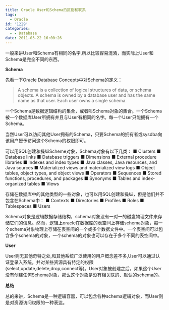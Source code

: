 ```yaml
---
title: Oracle User和Schema的区别和联系
tags:
  - Oracle
id: '1229'
categories:
  - - Database
date: 2011-03-22 16:00:26
---
```


一般来讲User和Schema有相同的名字,所以比较容易混淆，而实际上User和Schema是完全不同的东西。
<!-- more -->
**Schema**

先看一下Oracle Database Concepts中对Schema的定义：

> A schema is a collection of logical structures of data, or schema objects. A schema is
> owned by a database user and has the same name as that user. Each user owns a single schema.

一个Schema是数据逻辑结构的集合，或者叫Schema对象的集合。一个Schema被一个数据库User所拥有并且与User有相同的名字。每一个User只能拥有一个Schema。

当然User可以访问其他User拥有的Schema，只要Schema的拥有者或sysdba向该用户授予访问这个Schema的权限即可。

可以用SQL创建和操纵Scheme对象，Schema对象有以下几类：
■ Clusters
■ Database links
■ Database triggers
■ Dimensions
■ External procedure libraries
■ Indexes and index types
■ Java classes, Java resources, and Java sources
■ Materialized views and materialized view logs
■ Object tables, object types, and object views
■ Operators
■ Sequences
■ Stored functions, procedures, and packages
■ Synonyms
■ Tables and index-organized tables
■ Views

存储在数据库中的其他类型的一些对象，也可以用SQL创建和操纵，但是他们并不包含在Schema中：
■ Contexts
■ Directories
■ Profiles
■ Roles
■ Tablespaces
■ Users

Schema对象是逻辑数据存储结构，schema对象没有一对一的磁盘物理文件来存储它们的信息。然而，逻辑上oracle在数据库的表空间上存储schema对象，每一个schema对象物理上存储在表空间的一个或多个数据文件中。一个表空间可以包含多个schema的对象，一个schema的对象也可以存在于多个不同的表空间中。

**User**

User则无其他奇特之处,和其他系统广泛使用的用户概念差不多,User可以通过认证登录入系统，并对某些资源具有特定的权限(select,update,delete,drop,connect等)。User对象被创建之后，如果这个User没有创建任何Schema对象，那么这个对象是没有相关联的、默认的schema的。

**总结**

总的来讲，Schema是一种逻辑容器，可以包含各种schema逻辑对象，而User则是对资源访问权限的一种表达。